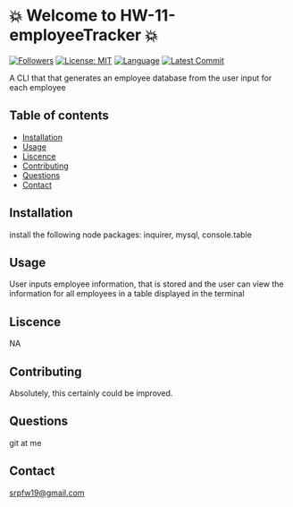 # :boom: Welcome to HW-11-employeeTracker :boom:


[![Followers](https://img.shields.io/github/followers/SpencerFalor-Ward?style=social)](https://github.com/SpencerFalor-Ward?tab=followers) [![License: MIT](https://img.shields.io/badge/License-MIT-yellow.svg)](https://opensource.org/licenses/MIT) [![Language](https://img.shields.io/github/languages/top/SpencerFalor-Ward/Sfw-Node-Employee-Tracker)](https://github.com/SpencerFalor-Ward/Sfw-Node-Employee-Tracker/search?l=javascript) [![Latest Commit](https://img.shields.io/github/last-commit/SpencerFalor-Ward/Sfw-Node-Employee-Tracker)](https://github.com/SpencerFalor-Ward/Sfw-Node-Employee-Tracker/graphs/commit-activity)

A CLI that that generates an employee database from the user input for each employee

## Table of contents
- [Installation](#Installation)
- [Usage](#Usage)
- [Liscence](#Liscence)
- [Contributing](#Contributing)
- [Questions](#Questions)
- [Contact](#Contact)

## Installation
install the following node packages: inquirer, mysql, console.table

## Usage
User inputs employee information, that is stored and the user can view the information for all employees in a table displayed in the terminal

## Liscence
NA

## Contributing
Absolutely, this certainly could be improved.

## Questions
git at me

## Contact
srpfw19@gmail.com
